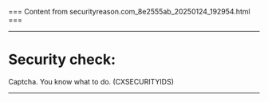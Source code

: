=== Content from securityreason.com_8e2555ab_20250124_192954.html ===


---

# Security check:

Captcha. You know what to do. (CXSECURITYIDS)

---


